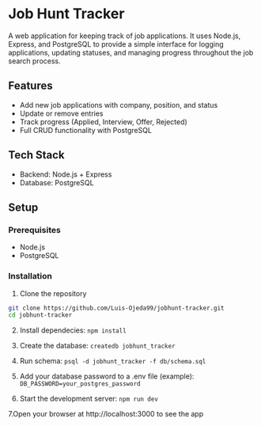 # Job Hunt Tracker
A web application for keeping track of job applications. It uses Node.js, Express, and PostgreSQL to provide a simple interface for logging applications, updating statuses, and managing progress throughout the job search process.

## Features
- Add new job applications with company, position, and status
- Update or remove entries
- Track progress (Applied, Interview, Offer, Rejected)
- Full CRUD functionality with PostgreSQL

## Tech Stack
- Backend: Node.js + Express
- Database: PostgreSQL

## Setup

### Prerequisites
- Node.js
- PostgreSQL

### Installation
1. Clone the repository
```bash
git clone https://github.com/Luis-Ojeda99/jobhunt-tracker.git  
cd jobhunt-tracker 
```

2. Install dependecies:
```npm install ```

3. Create the database:
```createdb jobhunt_tracker ```  

4. Run schema: 
```psql -d jobhunt_tracker -f db/schema.sql ```

5. Add your database password to a .env file (example):
```DB_PASSWORD=your_postgres_password ```

6. Start the development server:
```npm run dev ```

7.Open your browser at http://localhost:3000 to see the app
